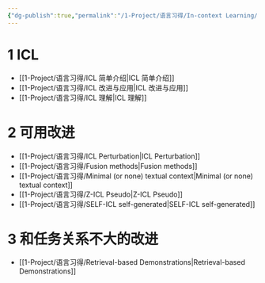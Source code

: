 ```yaml
---
{"dg-publish":true,"permalink":"/1-Project/语言习得/In-context Learning/"}
---
```


# 1 ICL
- [[1-Project/语言习得/ICL 简单介绍\|ICL 简单介绍]]
- [[1-Project/语言习得/ICL 改进与应用\|ICL 改进与应用]]
- [[1-Project/语言习得/ICL 理解\|ICL 理解]]
# 2 可用改进
- [[1-Project/语言习得/ICL Perturbation\|ICL Perturbation]]
- [[1-Project/语言习得/Fusion methods\|Fusion methods]]
- [[1-Project/语言习得/Minimal (or none) textual context\|Minimal (or none) textual context]]
- [[1-Project/语言习得/Z-ICL Pseudo\|Z-ICL Pseudo]]
- [[1-Project/语言习得/SELF-ICL self-generated\|SELF-ICL self-generated]]
# 3 和任务关系不大的改进
- [[1-Project/语言习得/Retrieval-based Demonstrations\|Retrieval-based Demonstrations]]
